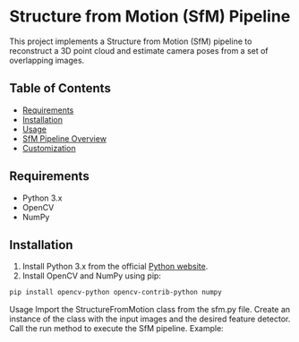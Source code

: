 # Structure from Motion (SfM) Pipeline

This project implements a Structure from Motion (SfM) pipeline to reconstruct a 3D point cloud and estimate camera poses from a set of overlapping images.

## Table of Contents

- [Requirements](#requirements)
- [Installation](#installation)
- [Usage](#usage)
- [SfM Pipeline Overview](#sfm-pipeline-overview)
- [Customization](#customization)

## Requirements

- Python 3.x
- OpenCV
- NumPy

## Installation

1. Install Python 3.x from the official [Python website](https://www.python.org/downloads/).
2. Install OpenCV and NumPy using pip:

```bash
pip install opencv-python opencv-contrib-python numpy
```
Usage
Import the StructureFromMotion class from the sfm.py file.
Create an instance of the class with the input images and the desired feature detector.
Call the run method to execute the SfM pipeline.
Example:
